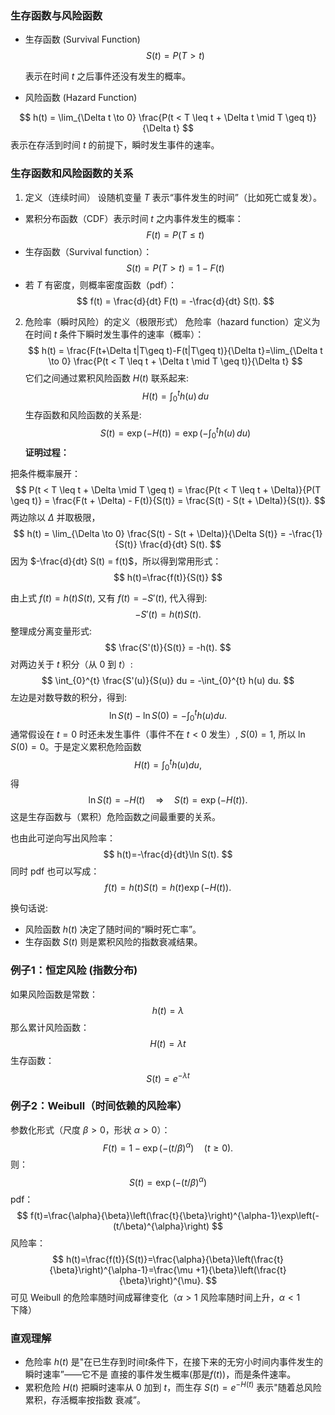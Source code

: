 ### 生存函数与风险函数

- 生存函数 (Survival Function)
  $$
  S(t) = P(T > t)
  $$

  表示在时间 $t$ 之后事件还没有发生的概率。
- 风险函数 (Hazard Function)

$$
h(t) = \lim_{\Delta t \to 0} \frac{P(t < T \leq t + \Delta t \mid T \geq t)}{\Delta t}
$$
表示在存活到时间 $t$ 的前提下，瞬时发生事件的速率。

### 生存函数和风险函数的关系

1. 定义（连续时间）
设随机变量 $T$ 表示“事件发生的时间”（比如死亡或复发）。
- 累积分布函数（CDF）表示时间 $t$ 之内事件发生的概率：
$$
F(t) = P(T \leq t)
$$
- 生存函数（Survival function）：
$$
S(t) = P(T > t) = 1 - F(t)
$$
- 若 $T$ 有密度，则概率密度函数（pdf）：
$$
f(t) = \frac{d}{dt} F(t) = -\frac{d}{dt} S(t).
$$
2. 危险率（瞬时风险）的定义（极限形式）
危险率（hazard function）定义为在时间 $t$ 条件下瞬时发生事件的速率（概率）：
$$
h(t) = \frac{F(t+\Delta t|T\geq t)-F(t|T\geq t)}{\Delta t}=\lim_{\Delta t \to 0} \frac{P(t < T \leq t + \Delta t \mid T \geq t)}{\Delta t}
$$
它们之间通过累积风险函数 $H(t)$ 联系起来:
$$
H(t) = \int_{0}^{t} h(u) \, du
$$
生存函数和风险函数的关系是:
$$
S(t) = \exp(-H(t)) = \exp\left(-\int_{0}^{t} h(u) \, du\right)
$$
**证明过程：**

把条件概率展开：
$$
P(t < T \leq t + \Delta \mid T \geq t) = \frac{P(t < T \leq t + \Delta)}{P(T \geq t)} = \frac{F(t + \Delta) - F(t)}{S(t)} = \frac{S(t) - S(t + \Delta)}{S(t)}.
$$
两边除以 $\Delta$ 并取极限，
$$
h(t) = \lim_{\Delta \to 0} \frac{S(t) - S(t + \Delta)}{\Delta S(t)} = -\frac{1}{S(t)} \frac{d}{dt} S(t).
$$
因为 $-\frac{d}{dt} S(t) = f(t)$，所以得到常用形式：
$$
h(t)=\frac{f(t)}{S(t)}
$$


由上式 $f(t) = h(t)S(t)$, 又有 $f(t) = -S'(t)$, 代入得到:
$$
-S'(t) = h(t)S(t).
$$
整理成分离变量形式:
$$
\frac{S'(t)}{S(t)} = -h(t).
$$
对两边关于 $t$ 积分（从 0 到 $t$）:
$$
\int_{0}^{t} \frac{S'(u)}{S(u)} du = -\int_{0}^{t} h(u) du.
$$
左边是对数导数的积分，得到:
$$
\ln S(t) - \ln S(0) = -\int_{0}^{t} h(u) du.
$$
通常假设在 $t = 0$ 时还未发生事件（事件不在 $t<0$ 发生）, $S(0) = 1$, 所以 $\ln S(0) = 0$。于是定义累积危险函数
$$
H(t) = \int_{0}^{t} h(u) du,
$$
得
$$
\ln S(t) = -H(t) \quad \Rightarrow \quad S(t) = \exp \left( -H(t) \right).
$$
这是生存函数与（累积）危险函数之间最重要的关系。

也由此可逆向写出风险率：
$$
h(t)=-\frac{d}{dt}\ln S(t).
$$
同时 pdf 也可以写成：
$$
f(t)=h(t)S(t)=h(t)\exp (-H(t)).
$$


换句话说:
- 风险函数 $h(t)$ 决定了随时间的“瞬时死亡率”。
- 生存函数 $S(t)$ 则是累积风险的指数衰减结果。

### 例子1：恒定风险 (指数分布)
如果风险函数是常数：
$$
h(t)=\lambda
$$
那么累计风险函数：
$$
H(t)=\lambda t
$$
生存函数：
$$
S(t)=e^{-\lambda t}
$$

### 例子2：Weibull（时间依赖的风险率）

参数化形式（尺度 $\beta>0$，形状 $\alpha > 0$）：
$$
F(t)=1-\exp\left(-(t/\beta)^{\alpha}\right)\quad(t\geq0).
$$
则：
$$
S(t)=\exp\left(-(t/\beta)^{\alpha}\right)
$$
pdf：
$$
f(t)=\frac{\alpha}{\beta}\left(\frac{t}{\beta}\right)^{\alpha-1}\exp\left(-(t/\beta)^{\alpha}\right)
$$
风险率：
$$
h(t)=\frac{f(t)}{S(t)}=\frac{\alpha}{\beta}\left(\frac{t}{\beta}\right)^{\alpha-1}=\frac{\mu +1}{\beta}\left(\frac{t}{\beta}\right)^{\mu}.
$$
可见 Weibull 的危险率随时间成幂律变化（$\alpha>1$ 风险率随时间上升，$\alpha<1$ 下降）

### 直观理解

- 危险率 $h(t)$ 是"在已生存到时间$t$条件下，在接下来的无穷小时间内事件发生的瞬时速率”——它不是
  直接的事件发生概率(那是$f(t)$)，而是条件速率。
- 累积危险 $H(t)$ 把瞬时速率从 0 加到 $t$，而生存 $S(t)=e^{-H(t)}$ 表示"随着总风险累积，存活概率按指数
  衰减”。